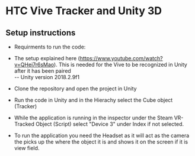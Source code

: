 # HTC Vive Tracker and Unity 3D
## Setup instructions
- Requirments to run the code:  
 - The setup explained here (https://www.youtube.com/watch?v=QHei7r6sMao). This is needed for the Vive to be recognized in Unity after it has been paired  
-- Unity version 2018.2.9f1

- Clone the repository and open the project in Unity
- Run the code in Unity and in the Hierachy select the Cube object (Tracker)
- While the application is running in the inspector under the Steam VR-Tracked Object (Script) select "Device 3" under Index if not selected.
- To run the application you need the Headset as it will act as the camera the picks up the where the object it is and shows it on the screen if it is view field.
